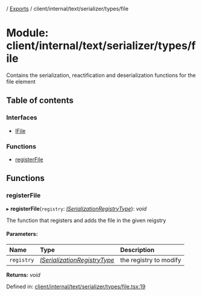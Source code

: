 [](../README.md) / [Exports](../modules.md) / client/internal/text/serializer/types/file

# Module: client/internal/text/serializer/types/file

Contains the serialization, reactification and deserialization functions
for the file element

## Table of contents

### Interfaces

- [IFile](../interfaces/client_internal_text_serializer_types_file.ifile.md)

### Functions

- [registerFile](client_internal_text_serializer_types_file.md#registerfile)

## Functions

### registerFile

▸ **registerFile**(`registry`: [*ISerializationRegistryType*](../interfaces/client_internal_text_serializer.iserializationregistrytype.md)): *void*

The function that registers and adds the file in the given
reigstry

#### Parameters:

Name | Type | Description |
:------ | :------ | :------ |
`registry` | [*ISerializationRegistryType*](../interfaces/client_internal_text_serializer.iserializationregistrytype.md) | the registry to modify    |

**Returns:** *void*

Defined in: [client/internal/text/serializer/types/file.tsx:19](https://github.com/onzag/itemize/blob/0569bdf2/client/internal/text/serializer/types/file.tsx#L19)
